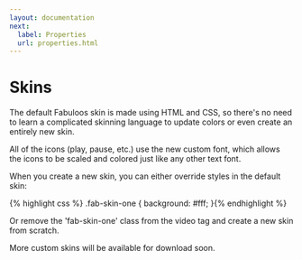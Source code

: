 ```yaml
---
layout: documentation
next:
  label: Properties
  url: properties.html
---
```


# Skins

The default Fabuloos skin is made using HTML and CSS, so there's no need to learn a complicated skinning language to update colors or even create an entirely new skin. 

All of the icons (play, pause, etc.) use the new custom font, which allows the icons to be scaled and colored just like any other text font.

When you create a new skin, you can either override styles in the default skin:

{% highlight css %} .fab-skin-one { background: #fff; }{% endhighlight %}

Or remove the 'fab-skin-one' class from the video tag and create a new skin from scratch.

More custom skins will be available for download soon.